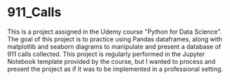 # 911_Calls
This is a project assigned in the Udemy course "Python for Data Science".  The goal of this project is to practice using Pandas dataframes, along with matplotlib and seaborn diagrams to manipulate and present a database of 911 calls collected. 
This project is regularly performed in the Jupyter Notebook template provided by the course, but I wanted to process and present the project as if it was to be implemented in a professional setting. 
